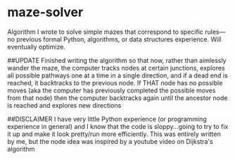 # maze-solver
Algorithm I wrote to solve simple mazes that correspond to specific rules—no previous formal Python, algorithms, or data structures experience. Will eventually optimize.

##UPDATE
Finished writing the algorithm so that now, rather than aimlessly wander the maze, the computer tracks nodes at certain junctions, explores all possible pathways one at a time in a single direction, and if a dead end is reached, it backtracks to the previous node. If THAT node has no possible moves (aka the computer has previously completed the possible moves from that node) then the computer backtracks again until the ancestor node is reached and explores new directions

##DISCLAIMER
I have very little Python experience (or programming experience in general) and I know that the code is sloppy...going to try to fix it up and make it look pretty/run more efficiently. This was entirely written by me, but the node idea was inspired by a youtube video on Dijkstra's algorithm 
